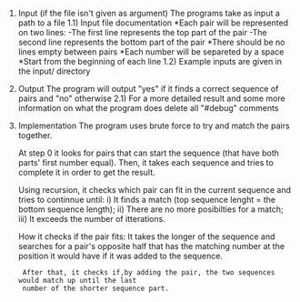 1) Input (if the file isn't given as argument)
    The programs take as input a path to a file
    1.1) Input file documentation
        *Each pair will be represented on two lines: -The first line represents the top part of the pair
                                                    -The second line represents the bottom part of the pair
        *There should be no lines empty between pairs
        *Each number will be separeted by a space
        *Start from the beginning of each line
    1.2) Example inputs are given in the input/ directory


2) Output
    The program will output "yes" if it finds a correct sequence of pairs and "no" otherwise
    2.1) For a more detailed result and some more information on what the program does delete 
    all "#debug" comments

3) Implementation
    The program uses brute force to try and match the pairs together.

    At step 0 it looks for pairs that can start the sequence (that have both parts' first number equal).
    Then, it takes each sequence and tries to complete it in order to get the result.

    Using recursion, it checks which pair can fit in the current sequence and tries to continnue until:
        i) It finds a match (top sequence lenght = the bottom sequence length);
        ii) There are no more posibilties for a match;
        iii) It exceeds the number of itterations.

    How it checks if the pair fits:
        It takes the longer of the sequence and searches for a pair's opposite half that has the matching
        number at the position it would have if it was added to the sequence.

        After that, it checks if,by adding the pair, the two sequences would match up until the last 
        number of the shorter sequence part.



